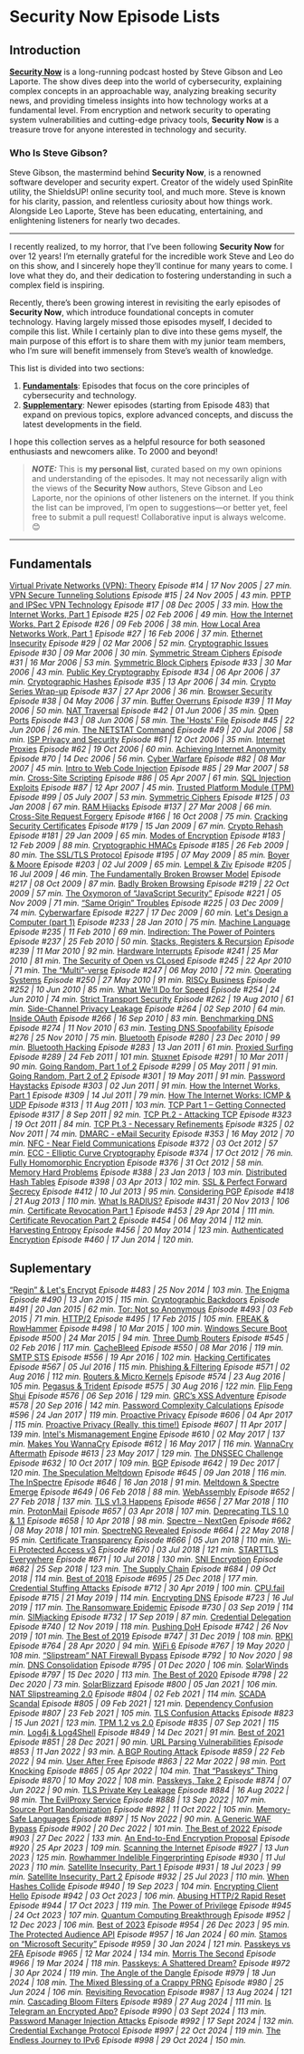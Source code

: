 # Security Now Episode Lists

## Introduction

[**Security Now**](https://www.grc.com/securitynow.htm) is a long-running podcast hosted by Steve Gibson and Leo Laporte. The show dives deep into the world of cybersecurity, explaining complex concepts in an approachable way, analyzing breaking security news, and providing timeless insights into how technology works at a fundamental level. From encryption and network security to operating system vulnerabilities and cutting-edge privacy tools, **Security Now** is a treasure trove for anyone interested in technology and security.

### Who Is Steve Gibson?

Steve Gibson, the mastermind behind **Security Now**, is a renowned software developer and security expert. Creator of the widely used SpinRite utility, the ShieldsUP! online security tool, and much more. Steve is known for his clarity, passion, and relentless curiosity about how things work. Alongside Leo Laporte, Steve has been educating, entertaining, and enlightening listeners for nearly two decades.

---

I recently realized, to my horror, that I’ve been following **Security Now** for over 12 years! I’m eternally grateful for the incredible work Steve and Leo do on this show, and I sincerely hope they’ll continue for many years to come. I love what they do, and their dedication to fostering understanding in such a complex field is inspiring.

Recently, there’s been growing interest in revisiting the early episodes of **Security Now**, which introduce foundational concepts in comuter technology. Having largely missed those episodes myself, I decided to compile this list. While I certainly plan to dive into these gems myself, the main purpose of this effort is to share them with my junior team members, who I’m sure will benefit immensely from Steve’s wealth of knowledge.

This list is divided into two sections:
1. [**Fundamentals**](#fundamentals): Episodes that focus on the core principles of cybersecurity and technology.
2. [**Supplementary**](#suplementary): Newer episodes (starting from Episode 483) that expand on previous topics, explore advanced concepts, and discuss the latest developments in the field.

I hope this collection serves as a helpful resource for both seasoned enthusiasts and newcomers alike. To 2000 and beyond!

> **_NOTE:_** This is **my personal list**, curated based on my own opinions and understanding of the episodes. It may not necessarily align with the views of the **Security Now** authors, Steve Gibson and Leo Laporte, nor the opinions of other listeners on the internet. If you think the list can be improved, I’m open to suggestions—or better yet, feel free to submit a pull request! Collaborative input is always welcome. 😊

---

## Fundamentals
[Virtual Private Networks (VPN): Theory](https://media.grc.com/sn/sn-014.mp3) *Episode #14 | 17 Nov 2005 | 27 min.*
[VPN Secure Tunneling Solutions](https://media.grc.com/sn/sn-015.mp3) *Episode #15 | 24 Nov 2005 | 43 min.*
[PPTP and IPSec VPN Technology](https://media.grc.com/sn/sn-017.mp3) *Episode #17 | 08 Dec 2005 | 33 min.*
[How the Internet Works, Part 1](https://media.grc.com/sn/sn-025.mp3) *Episode #25 | 02 Feb 2006 | 49 min.*
[How the Internet Works, Part 2](https://media.grc.com/sn/sn-026.mp3) *Episode #26 | 09 Feb 2006 | 38 min.*
[How Local Area Networks Work, Part 1](https://media.grc.com/sn/sn-027.mp3) *Episode #27 | 16 Feb 2006 | 37 min.*
[Ethernet Insecurity](https://media.grc.com/sn/sn-029.mp3) *Episode #29 | 02 Mar 2006 | 52 min.*
[Cryptographic Issues](https://media.grc.com/sn/sn-030.mp3) *Episode #30 | 09 Mar 2006 | 30 min.*
[Symmetric Stream Ciphers](https://media.grc.com/sn/sn-031.mp3) *Episode #31 | 16 Mar 2006 | 53 min.*
[Symmetric Block Ciphers](https://media.grc.com/sn/sn-033.mp3) *Episode #33 | 30 Mar 2006 | 43 min.*
[Public Key Cryptography](https://media.grc.com/sn/sn-034.mp3) *Episode #34 | 06 Apr 2006 | 37 min.*
[Cryptographic Hashes](https://media.grc.com/sn/sn-035.mp3) *Episode #35 | 13 Apr 2006 | 34 min.*
[Crypto Series Wrap-up](https://media.grc.com/sn/sn-037.mp3) *Episode #37 | 27 Apr 2006 | 36 min.*
[Browser Security](https://media.grc.com/sn/sn-038.mp3) *Episode #38 | 04 May 2006 | 37 min.*
[Buffer Overruns](https://media.grc.com/sn/sn-039.mp3) *Episode #39 | 11 May 2006 | 50 min.*
[NAT Traversal](https://media.grc.com/sn/sn-042.mp3) *Episode #42 | 01 Jun 2006 | 35 min.*
[Open Ports](https://media.grc.com/sn/sn-043.mp3) *Episode #43 | 08 Jun 2006 | 58 min.*
[The 'Hosts' File](https://media.grc.com/sn/sn-045.mp3) *Episode #45 | 22 Jun 2006 | 26 min.*
[The NETSTAT Command](https://media.grc.com/sn/sn-049.mp3) *Episode #49 | 20 Jul 2006 | 58 min.*
[ISP Privacy and Security](https://media.grc.com/sn/sn-061.mp3) *Episode #61 | 12 Oct 2006 | 35 min.*
[Internet Proxies](https://media.grc.com/sn/sn-062.mp3) *Episode #62 | 19 Oct 2006 | 60 min.*
[Achieving Internet Anonymity](https://media.grc.com/sn/sn-070.mp3) *Episode #70 | 14 Dec 2006 | 56 min.*
[Cyber Warfare](https://media.grc.com/sn/sn-082.mp3) *Episode #82 | 08 Mar 2007 | 45 min.*
[Intro to Web Code Injection](https://media.grc.com/sn/sn-085.mp3) *Episode #85 | 29 Mar 2007 | 58 min.*
[Cross-Site Scripting](https://media.grc.com/sn/sn-086.mp3) *Episode #86 | 05 Apr 2007 | 61 min.*
[SQL Injection Exploits](https://media.grc.com/sn/sn-087.mp3) *Episode #87 | 12 Apr 2007 | 45 min.*
[Trusted Platform Module (TPM)](https://media.grc.com/sn/sn-099.mp3) *Episode #99 | 05 July 2007 | 53 min.*
[Symmetric Ciphers](https://media.grc.com/sn/sn-125.mp3) *Episode #125 | 03 Jan 2008 | 67 min.*
[RAM Hijacks](https://media.grc.com/sn/sn-137.mp3) *Episode #137 | 27 Mar 2008 | 66 min.*
[Cross-Site Request Forgery](https://media.grc.com/sn/sn-166.mp3) *Episode #166 | 16 Oct 2008 | 75 min.*
[Cracking Security Certificates](https://media.grc.com/sn/sn-179.mp3) *Episode #179 | 15 Jan 2009 | 67 min.*
[Crypto Rehash](https://media.grc.com/sn/sn-181.mp3) *Episode #181 | 29 Jan 2009 | 65 min.*
[Modes of Encryption](https://media.grc.com/sn/sn-183.mp3) *Episode #183 | 12 Feb 2009 | 88 min.*
[Cryptographic HMACs](https://media.grc.com/sn/sn-185.mp3) *Episode #185 | 26 Feb 2009 | 80 min.*
[The SSL/TLS Protocol](https://media.grc.com/sn/sn-195.mp3) *Episode #195 | 07 May 2009 | 85 min.*
[Boyer & Moore](https://media.grc.com/sn/sn-203.mp3) *Episode #203 | 02 Jul 2009 | 65 min.*
[Lempel & Ziv](https://media.grc.com/sn/sn-205.mp3) *Episode #205 | 16 Jul 2009 | 46 min.*
[The Fundamentally Broken Browser Model](https://media.grc.com/sn/sn-217.mp3) *Episode #217 | 08 Oct 2009 | 87 min.*
[Badly Broken Browsing](https://media.grc.com/sn/sn-219.mp3) *Episode #219 | 22 Oct 2009 | 57 min.*
[The Oxymoron of “JavaScript Security”](https://media.grc.com/sn/sn-221.mp3) *Episode #221 | 05 Nov 2009 | 71 min.*
[“Same Origin” Troubles](https://media.grc.com/sn/sn-225.mp3) *Episode #225 | 03 Dec 2009 | 74 min.*
[Cyberwarfare](https://media.grc.com/sn/sn-227.mp3) *Episode #227 | 17 Dec 2009 | 60 min.*
[Let's Design a Computer (part 1)](https://media.grc.com/sn/sn-233.mp3) *Episode #233 | 28 Jan 2010 | 75 min.*
[Machine Language](https://media.grc.com/sn/sn-235.mp3) *Episode #235 | 11 Feb 2010 | 69 min.*
[Indirection: The Power of Pointers](https://media.grc.com/sn/sn-237.mp3) *Episode #237 | 25 Feb 2010 | 50 min.*
[Stacks, Registers & Recursion](https://media.grc.com/sn/sn-239.mp3) *Episode #239 | 11 Mar 2010 | 92 min.*
[Hardware Interrupts](https://media.grc.com/sn/sn-241.mp3) *Episode #241 | 25 Mar 2010 | 81 min.*
[The Security of Open vs CLosed](https://media.grc.com/sn/sn-245.mp3) *Episode #245 | 22 Apr 2010 | 71 min.*
[The “Multi”-verse](https://media.grc.com/sn/sn-247.mp3) *Episode #247 | 06 May 2010 | 72 min.*
[Operating Systems](https://media.grc.com/sn/sn-250.mp3) *Episode #250 | 27 May 2010 | 91 min.*
[RISCy Business](https://media.grc.com/sn/sn-252.mp3) *Episode #252 | 10 Jun 2010 | 85 min.*
[What We'll Do for Speed](https://media.grc.com/sn/sn-254.mp3) *Episode #254 | 24 Jun 2010 | 74 min.*
[Strict Transport Security](https://media.grc.com/sn/sn-262.mp3) *Episode #262 | 19 Aug 2010 | 61 min.*
[Side-Channel Privacy Leakage](https://media.grc.com/sn/sn-264.mp3) *Episode #264 | 02 Sep 2010 | 64 min.*
[Inside OAuth](https://media.grc.com/sn/sn-266.mp3) *Episode #266 | 16 Sep 2010 | 83 min.*
[Benchmarking DNS](https://media.grc.com/sn/sn-274.mp3) *Episode #274 | 11 Nov 2010 | 63 min.*
[Testing DNS Spoofability](https://media.grc.com/sn/sn-276.mp3) *Episode #276 | 25 Nov 2010 | 75 min.*
[Bluetooth](https://media.grc.com/sn/sn-280.mp3) *Episode #280 | 23 Dec 2010 | 99 min.*
[Bluetooth Hacking](https://media.grc.com/sn/sn-283.mp3) *Episode #283 | 13 Jan 2011 | 61 min.*
[Proxied Surfing](https://media.grc.com/sn/sn-289.mp3) *Episode #289 | 24 Feb 2011 | 101 min.*
[Stuxnet](https://media.grc.com/sn/sn-291.mp3) *Episode #291 | 10 Mar 2011 | 90 min.*
[Going Random, Part 1 of 2](https://media.grc.com/sn/sn-299.mp3) *Episode #299 | 05 May 2011 | 91 min.*
[Going Random, Part 2 of 2](https://media.grc.com/sn/sn-301.mp3) *Episode #301 | 19 May 2011 | 91 min.*
[Password Haystacks](https://media.grc.com/sn/sn-303.mp3) *Episode #303 | 02 Jun 2011 | 91 min.*
[How the Internet Works, Part 1](https://media.grc.com/sn/sn-309.mp3) *Episode #309 | 14 Jul 2011 | 79 min.*
[How The Internet Works: ICMP & UDP](https://media.grc.com/sn/sn-313.mp3) *Episode #313 | 11 Aug 2011 | 103 min.*
[TCP Part 1 – Getting Connected](https://media.grc.com/sn/sn-317.mp3) *Episode #317 | 8 Sep 2011 | 92 min.*
[TCP Pt.2 - Attacking TCP](https://media.grc.com/sn/sn-323.mp3) *Episode #323 | 19 Oct 2011 | 84 min.*
[TCP Pt.3 - Necessary Refinements](https://media.grc.com/sn/sn-325.mp3) *Episode #325 | 02 Nov 2011 | 74 min.*
[DMARC - eMail Security](https://media.grc.com/sn/sn-353.mp3) *Episode #353 | 16 May 2012 | 70 min.*
[NFC - Near Field Communications](https://media.grc.com/sn/sn-372.mp3) *Episode #372 | 03 Oct 2012 | 57 min.*
[ECC - Elliptic Curve Cryptography](https://media.grc.com/sn/sn-374.mp3) *Episode #374 | 17 Oct 2012 | 76 min.*
[Fully Homomorphic Encryption](https://media.grc.com/sn/sn-376.mp3) *Episode #376 | 31 Oct 2012 | 58 min.*
[Memory Hard Problems](https://media.grc.com/sn/sn-388.mp3) *Episode #388 | 23 Jan 2013 | 103 min.*
[Distributed Hash Tables](https://media.grc.com/sn/sn-398.mp3) *Episode #398 | 03 Apr 2013 | 102 min.*
[SSL & Perfect Forward Secrecy](https://media.grc.com/sn/sn-412.mp3) *Episode #412 | 10 Jul 2013 | 95 min.*
[Considering PGP](https://media.grc.com/sn/sn-418.mp3) *Episode #418 | 21 Aug 2013 | 110 min.*
[What Is RADIUS?](https://media.grc.com/sn/sn-431.mp3) *Episode #431 | 20 Nov 2013 | 106 min.*
[Certificate Revocation Part 1](https://media.grc.com/sn/sn-453.mp3) *Episode #453 | 29 Apr 2014 | 111 min.*
[Certificate Revocation Part 2](https://media.grc.com/sn/sn-454.mp3) *Episode #454 | 06 May 2014 | 112 min.*
[Harvesting Entropy](https://media.grc.com/sn/sn-456.mp3) *Episode #456 | 20 May 2014 | 123 min.*
[Authenticated Encryption](https://media.grc.com/sn/sn-460.mp3) *Episode #460 | 17 Jun 2014 | 120 min.*

## Suplementary
[“Regin” & Let's Encrypt](https://media.grc.com/sn/sn-483.mp3) *Episode #483 | 25 Nov 2014 | 103 min.*
[The Enigma](https://media.grc.com/sn/sn-490.mp3) *Episode #490 | 13 Jan 2015 | 115 min.*
[Cryptographic Backdoors](https://media.grc.com/sn/sn-491.mp3) *Episode #491 | 20 Jan 2015 | 62 min.*
[Tor: Not so Anonymous](https://media.grc.com/sn/sn-493.mp3) *Episode #493 | 03 Feb 2015 | 71 min.*
[HTTP/2](https://media.grc.com/sn/sn-495.mp3) *Episode #495 | 17 Feb 2015 | 105 min.*
[FREAK & RowHammer](https://media.grc.com/sn/sn-498.mp3) *Episode #498 | 10 Mar 2015 | 100 min.*
[Windows Secure Boot](https://media.grc.com/sn/sn-500.mp3) *Episode #500 | 24 Mar 2015 | 94 min.*
[Three Dumb Routers](https://media.grc.com/sn/sn-545.mp3) *Episode #545 | 02 Feb 2016 | 117 min.*
[CacheBleed](https://media.grc.com/sn/sn-550.mp3) *Episode #550 | 08 Mar 2016 | 119 min.*
[SMTP STS](https://media.grc.com/sn/sn-556.mp3) *Episode #556 | 19 Apr 2016 | 102 min.*
[Hacking Certificates](https://media.grc.com/sn/sn-567.mp3) *Episode #567 | 05 Jul 2016 | 115 min.*
[Phishing & Filtering](https://media.grc.com/sn/sn-571.mp3) *Episode #571 | 02 Aug 2016 | 112 min.*
[Routers & Micro Kernels](https://media.grc.com/sn/sn-574.mp3) *Episode #574 | 23 Aug 2016 | 105 min.*
[Pegasus & Trident](https://media.grc.com/sn/sn-575.mp3) *Episode #575 | 30 Aug 2016 | 122 min.*
[Flip Feng Shui](https://media.grc.com/sn/sn-576.mp3) *Episode #576 | 06 Sep 2016 | 129 min.*
[GRC’s XSS Adventure](https://media.grc.com/sn/sn-578.mp3) *Episode #578 | 20 Sep 2016 | 142 min.*
[Password Complexity Calculations](https://media.grc.com/sn/sn-596.mp3) *Episode #596 | 24 Jan 2017 | 119 min.*
[Proactive Privacy](https://media.grc.com/sn/sn-606.mp3) *Episode #606 | 04 Apr 2017 | 115 min.*
[Proactive Privacy  (Really, this time!)](https://media.grc.com/sn/sn-607.mp3) *Episode #607 | 11 Apr 2017 | 139 min.*
[Intel's Mismanagement Engine](https://media.grc.com/sn/sn-610.mp3) *Episode #610 | 02 May 2017 | 137 min.*
[Makes You WannaCry](https://media.grc.com/sn/sn-612.mp3) *Episode #612 | 16 May 2017 | 116 min.*
[WannaCry Aftermath](https://media.grc.com/sn/sn-613.mp3) *Episode #613 | 23 May 2017 | 129 min.*
[The DNSSEC Challenge](https://media.grc.com/sn/sn-632.mp3) *Episode #632 | 10 Oct 2017 | 109 min.*
[BGP](https://media.grc.com/sn/sn-642.mp3) *Episode #642 | 19 Dec 2017 | 120 min.*
[The Speculation Meltdown](https://media.grc.com/sn/sn-645.mp3) *Episode #645 | 09 Jan 2018 | 116 min.*
[The InSpectre](https://media.grc.com/sn/sn-646.mp3) *Episode #646 | 16 Jan 2018 | 91 min.*
[Meltdown & Spectre Emerge](https://media.grc.com/sn/sn-649.mp3) *Episode #649 | 06 Feb 2018 | 88 min.*
[WebAssembly](https://media.grc.com/sn/sn-652.mp3) *Episode #652 | 27 Feb 2018 | 137 min.*
[TLS v1.3 Happens](https://media.grc.com/sn/sn-656.mp3) *Episode #656 | 27 Mar 2018 | 110 min.*
[ProtonMail](https://media.grc.com/sn/sn-657.mp3) *Episode #657 | 03 Apr 2018 | 107 min.*
[Deprecating TLS 1.0 & 1.1](https://media.grc.com/sn/sn-658.mp3) *Episode #658 | 10 Apr 2018 | 98 min.*
[Spectre – NextGen](https://media.grc.com/sn/sn-662.mp3) *Episode #662 | 08 May 2018 | 101 min.*
[SpectreNG Revealed](https://media.grc.com/sn/sn-664.mp3) *Episode #664 | 22 May 2018 | 95 min.*
[Certificate Transparency](https://media.grc.com/sn/sn-666.mp3) *Episode #666 | 05 Jun 2018 | 110 min.*
[Wi-Fi Protected Access v3](https://media.grc.com/sn/sn-670.mp3) *Episode #670 | 03 Jul 2018 | 121 min.*
[STARTTLS Everywhere](https://media.grc.com/sn/sn-671.mp3) *Episode #671 | 10 Jul 2018 | 130 min.*
[SNI Encryption](https://media.grc.com/sn/sn-682.mp3) *Episode #682 | 25 Sep 2018 | 123 min.*
[The Supply Chain](https://media.grc.com/sn/sn-684.mp3) *Episode #684 | 09 Oct 2018 | 114 min.*
[Best of 2018](https://media.grc.com/sn/sn-695.mp3) *Episode #695 | 25 Dec 2018 | 177 min.*
[Credential Stuffing Attacks](https://media.grc.com/sn/sn-712.mp3) *Episode #712 | 30 Apr 2019 | 100 min.*
[CPU.fail](https://media.grc.com/sn/sn-715.mp3) *Episode #715 | 21 May 2019 | 114 min.*
[Encrypting DNS](https://media.grc.com/sn/sn-723.mp3) *Episode #723 | 16 Jul 2019 | 117 min.*
[The Ransomware Epidemic](https://media.grc.com/sn/sn-730.mp3) *Episode #730 | 03 Sep 2019 | 114 min.*
[SIMjacking](https://media.grc.com/sn/sn-732.mp3) *Episode #732 | 17 Sep 2019 | 87 min.*
[Credential Delegation](https://media.grc.com/sn/sn-740.mp3) *Episode #740 | 12 Nov 2019 | 118 min.*
[Pushing DoH](https://media.grc.com/sn/sn-742.mp3) *Episode #742 | 26 Nov 2019 | 101 min.*
[The Best of 2019](https://media.grc.com/sn/sn-747.mp3) *Episode #747 | 31 Dec 2019 | 108 min.*
[RPKI](https://media.grc.com/sn/sn-764.mp3) *Episode #764 | 28 Apr 2020 | 94 min.*
[WiFi 6](https://media.grc.com/sn/sn-767.mp3) *Episode #767 | 19 May 2020 | 108 min.*
[“Slipstream” NAT Firewall Bypass](https://media.grc.com/sn/sn-792.mp3) *Episode #792 | 10 Nov 2020 | 98 min.*
[DNS Consolidation](https://media.grc.com/sn/sn-795.mp3) *Episode #795 | 01 Dec 2020 | 106 min.*
[SolarWinds](https://media.grc.com/sn/sn-797.mp3) *Episode #797 | 15 Dec 2020 | 113 min.*
[The Best of 2020](https://media.grc.com/sn/sn-798.mp3) *Episode #798 | 22 Dec 2020 | 73 min.*
[SolarBlizzard](https://media.grc.com/sn/sn-800.mp3) *Episode #800 | 05 Jan 2021 | 106 min.*
[NAT Slipstreaming 2.0](https://media.grc.com/sn/sn-804.mp3) *Episode #804 | 02 Feb 2021 | 114 min.*
[SCADA Scandal](https://media.grc.com/sn/sn-805.mp3) *Episode #805 | 09 Feb 2021 | 121 min.*
[Dependency Confusion](https://media.grc.com/sn/sn-807.mp3) *Episode #807 | 23 Feb 2021 | 105 min.*
[TLS Confusion Attacks](https://media.grc.com/sn/sn-823.mp3) *Episode #823 | 15 Jun 2021 | 123 min.*
[TPM 1.2 vs 2.0](https://media.grc.com/sn/sn-835.mp3) *Episode #835 | 07 Sep 2021 | 115 min.*
[Log4j & Log4Shell](https://media.grc.com/sn/sn-849.mp3) *Episode #849 | 14 Dec 2021 | 91 min.*
[Best of 2021](https://media.grc.com/sn/sn-851.mp3) *Episode #851 | 28 Dec 2021 | 90 min.*
[URL Parsing Vulnerabilities](https://media.grc.com/sn/sn-853.mp3) *Episode #853 | 11 Jan 2022 | 93 min.*
[A BGP Routing Attack](https://media.grc.com/sn/sn-859.mp3) *Episode #859 | 22 Feb 2022 | 94 min.*
[User After Free](https://media.grc.com/sn/sn-863.mp3) *Episode #863 | 22 Mar 2022 | 98 min.*
[Port Knocking](https://media.grc.com/sn/sn-865.mp3) *Episode #865 | 05 Apr 2022 | 104 min.*
[That “Passkeys” Thing](https://media.grc.com/sn/sn-870.mp3) *Episode #870 | 10 May 2022 | 108 min.*
[Passkeys, Take 2](https://media.grc.com/sn/sn-874.mp3) *Episode #874 | 07 Jun 2022 | 90 min.*
[TLS Private Key Leakage](https://media.grc.com/sn/sn-884.mp3) *Episode #884 | 16 Aug 2022 | 98 min.*
[The EvilProxy Service](https://media.grc.com/sn/sn-888.mp3) *Episode #888 | 13 Sep 2022 | 107 min.*
[Source Port Randomization](https://media.grc.com/sn/sn-892.mp3) *Episode #892 | 11 Oct 2022 | 105 min.*
[Memory-Safe Languages](https://media.grc.com/sn/sn-897.mp3) *Episode #897 | 15 Nov 2022 | 90 min.*
[A Generic WAF Bypass](https://media.grc.com/sn/sn-902.mp3) *Episode #902 | 20 Dec 2022 | 101 min.*
[The Best of 2022](https://media.grc.com/sn/sn-903.mp3) *Episode #903 | 27 Dec 2022 | 133 min.*
[An End-to-End Encryption Proposal](https://media.grc.com/sn/sn-920.mp3) *Episode #920 | 25 Apr 2023 | 109 min.*
[Scanning the Internet](https://media.grc.com/sn/sn-927.mp3) *Episode #927 | 13 Jun 2023 | 125 min.*
[Rowhammer Indelible Fingerprinting](https://media.grc.com/sn/sn-930.mp3) *Episode #930 | 11 Jul 2023 | 110 min.*
[Satellite Insecurity, Part 1](https://media.grc.com/sn/sn-931.mp3) *Episode #931 | 18 Jul 2023 | 99 min.*
[Satellite Insecurity, Part 2](https://media.grc.com/sn/sn-932.mp3) *Episode #932 | 25 Jul 2023 | 110 min.*
[When Hashes Collide](https://media.grc.com/sn/sn-940.mp3) *Episode #940 | 19 Sep 2023 | 104 min.*
[Encrypting Client Hello](https://media.grc.com/sn/sn-942.mp3) *Episode #942 | 03 Oct 2023 | 106 min.*
[Abusing HTTP/2 Rapid Reset](https://media.grc.com/sn/sn-944.mp3) *Episode #944 | 17 Oct 2023 | 119 min.*
[The Power of Privilege](https://media.grc.com/sn/sn-945.mp3) *Episode #945 | 24 Oct 2023 | 107 min.*
[Quantum Computing Breakthrough](https://media.grc.com/sn/sn-952.mp3) *Episode #952 | 12 Dec 2023 | 106 min.*
[Best of 2023](https://media.grc.com/sn/sn-954.mp3) *Episode #954 | 26 Dec 2023 | 95 min.*
[The Protected Audience API](https://media.grc.com/sn/sn-957.mp3) *Episode #957 | 16 Jan 2024 | 60 min.*
[Stamos on “Microsoft Security”](https://media.grc.com/sn/sn-959.mp3) *Episode #959 | 30 Jan 2024 | 121 min.*
[Passkeys vs 2FA](https://media.grc.com/sn/sn-965.mp3) *Episode #965 | 12 Mar 2024 | 134 min.*
[Morris The Second](https://media.grc.com/sn/sn-966.mp3) *Episode #966 | 19 Mar 2024 | 118 min.*
[Passkeys: A Shattered Dream?](https://media.grc.com/sn/sn-972.mp3) *Episode #972 | 30 Apr 2024 | 119 min.*
[The Angle of the Dangle](https://media.grc.com/sn/sn-979.mp3) *Episode #979 | 18 Jun 2024 | 108 min.*
[The Mixed Blessing of a Crappy PRNG](https://media.grc.com/sn/sn-980.mp3) *Episode #980 | 25 Jun 2024 | 106 min.*
[Revisiting Revocation](https://media.grc.com/sn/sn-987.mp3) *Episode #987 | 13 Aug 2024 | 121 min.*
[Cascading Bloom Filters](https://media.grc.com/sn/sn-989.mp3) *Episode #989 | 27 Aug 2024 | 111 min.*
[Is Telegram an Encrypted App?](https://media.grc.com/sn/sn-990.mp3) *Episode #990 | 03 Sept 2024 | 113 min.*
[Password Manager Injection Attacks](https://media.grc.com/sn/sn-992.mp3) *Episode #992 | 17 Sept 2024 | 132 min.*
[Credential Exchange Protocol](https://media.grc.com/sn/sn-997.mp3) *Episode #997 | 22 Oct 2024 | 119 min.*
[The Endless Journey to IPv6](https://media.grc.com/sn/sn-998.mp3) *Episode #998 | 29 Oct 2024 | 150 min.*

